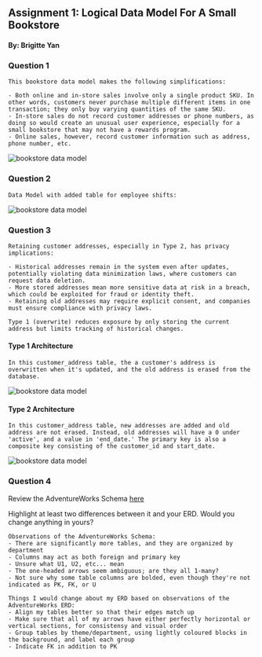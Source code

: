 ## Assignment 1: Logical Data Model For A Small Bookstore
#### By: Brigitte Yan 

### Question 1
```
This bookstore data model makes the following simplifications:

- Both online and in-store sales involve only a single product SKU. In other words, customers never purchase multiple different items in one transaction; they only buy varying quantities of the same SKU.
- In-store sales do not record customer addresses or phone numbers, as doing so would create an unusual user experience, especially for a small bookstore that may not have a rewards program.
- Online sales, however, record customer information such as address, phone number, etc.
```
![bookstore data model](images/ERD.jpg)


### Question 2
```
Data Model with added table for employee shifts:
```

![bookstore data model](images/ERD_employeeshifts.jpg)

### Question 3

```
Retaining customer addresses, especially in Type 2, has privacy implications:

- Historical addresses remain in the system even after updates, potentially violating data minimization laws, where customers can request data deletion.
- More stored addresses mean more sensitive data at risk in a breach, which could be exploited for fraud or identity theft.
- Retaining old addresses may require explicit consent, and companies must ensure compliance with privacy laws.

Type 1 (overwrite) reduces exposure by only storing the current address but limits tracking of historical changes.
```
#### Type 1 Architecture 
```
In this customer_address table, the a customer's address is overwritten when it's updated, and the old address is erased from the database. 
```
![bookstore data model](images/customer_address1.png)

#### Type 2 Architecture 
```
In this customer_address table, new addresses are added and old address are not erased. Instead, old addresses will have a 0 under 'active', and a value in 'end_date.' The primary key is also a composite key consisting of the customer_id and start_date.
```
![bookstore data model](images/customer_address2.png)

### Question 4
Review the AdventureWorks Schema [here](https://i.stack.imgur.com/LMu4W.gif)

Highlight at least two differences between it and your ERD. Would you change anything in yours?
```
Observations of the AdventureWorks Schema:
- There are significantly more tables, and they are organized by department 
- Columns may act as both foreign and primary key
- Unsure what U1, U2, etc... mean
- The one-headed arrows seem ambiguous; are they all 1-many?
- Not sure why some table columns are bolded, even though they're not indicated as PK, FK, or U

Things I would change about my ERD based on observations of the AdventureWorks ERD:
- Align my tables better so that their edges match up
- Make sure that all of my arrows have either perfectly horizontal or vertical sections, for consistensy and visual order 
- Group tables by theme/department, using lightly coloured blocks in the background, and label each group 
- Indicate FK in addition to PK 
```
